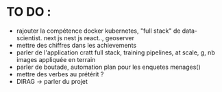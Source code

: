 # TO DO  :
- rajouter la compétence docker kubernetes, "full stack" de data-scientist.
next js nest js react.., geoserver
- mettre des chiffres dans les achievements
- parler de l'application cratt full stack, training pipelines, at scale, g, nb images appliquée en terrain
- parler de boutade, automation plan pour les enquetes menages()
- mettre des verbes au prétérit ?
- DIRAG -> parler du projet
